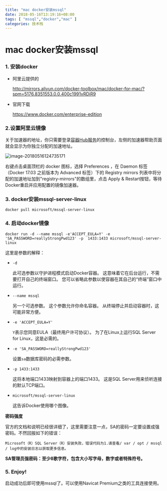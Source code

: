 ```yaml
---
title: "mac docker安装mssql"
date: 2018-05-16T13:19:16+08:00
tags: [ "mssql","docker","mac" ]
categories: 技术栈
---
```


# mac docker安装mssql

### 1. 安装docker

+ 阿里云提供的

  http://mirrors.aliyun.com/docker-toolbox/mac/docker-for-mac/?spm=5176.8351553.0.0.400c1991vRDiR9

+ 官网下载

  https://www.docker.com/enterprise-edition

### 2.设置阿里云镜像

关于加速器的地址，你只需要登录[容器Hub服务](https://cr.console.aliyun.com/)的控制台，左侧的加速器帮助页面就会显示为你独立分配的加速地址。

![image-20180516124735171](https://ws2.sinaimg.cn/large/006tNc79gy1frd32y4siij30w00b4dh7.jpg)

右键点击桌面顶栏的 docker 图标，选择 Preferences ，在 Daemon 标签（Docker 17.03 之前版本为 Advanced 标签）下的 Registry mirrors 列表中将分配的加速地址加到"registry-mirrors"的数组里，点击 Apply & Restart按钮，等待Docker重启并应用配置的镜像加速器。

### 3. docker安装mssql-server-linux

`` docker pull microsoft/mssql-server-linux ``

### 4. 启动docker镜像

```
docker run -d --name mssql -e'ACCEPT_EULA=Y' -e 'SA_PASSWORD=reallyStrongPwd123' -p  1433:1433 microsoft/mssql-server-linux
```

这里是参数的解释：

- `-d`

  此可选参数以守护进程模式启动Docker容器。 这意味着它在后台运行，不需要打开自己的终端窗口。 您可以省略此参数以使容器在其自己的“终端”窗口中运行。

- `--name mssql`

  另一个可选参数。 这个参数允许你命名容器。 从终端停止并启动容器时，这可能非常方便。

- `-e 'ACCEPT_EULA=Y'`

  `Y`表示您同意EULA（最终用户许可协议）。 为了在Linux上运行SQL Server for Linux，这是必需的。

- `-e 'SA_PASSWORD=reallyStrongPwd123'`

  设置`sa`数据库密码的必需参数。

- `-p 1433:1433`

  这将本地端口1433映射到容器上的端口1433。 这是SQL Server用来侦听连接的默认TCP端口。

- `microsoft/mssql-server-linux`

  这告诉Docker使用哪个图像。

**密码强度**

官方的文档和说明已经很详细了，这里需要注意一点，SA的密码一定要设置成强密码。不然回报如下的错误：

```
Microsoft（R）SQL Server（R）安装失败，错误代码为1.请查看/ var / opt / mssql / log中的安装日志以获取更多信息。
```

**SA管理员强密码：至少8歌字符，包含大小写字母，数字或者特殊符号。**

### 5. Enjoy!

启动成功后即可使用mssql了。可以使用Navicat Premium之类的工具连接使用。

